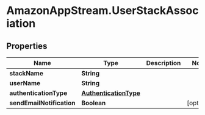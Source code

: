 # AmazonAppStream.UserStackAssociation

## Properties

Name | Type | Description | Notes
------------ | ------------- | ------------- | -------------
**stackName** | **String** |  | 
**userName** | **String** |  | 
**authenticationType** | [**AuthenticationType**](AuthenticationType.md) |  | 
**sendEmailNotification** | **Boolean** |  | [optional] 


